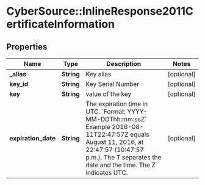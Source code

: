 # CyberSource::InlineResponse2011CertificateInformation

## Properties
Name | Type | Description | Notes
------------ | ------------- | ------------- | -------------
**_alias** | **String** | Key alias | [optional] 
**key_id** | **String** | Key Serial Number  | [optional] 
**key** | **String** | value of the key  | [optional] 
**expiration_date** | **String** | The expiration time in UTC. &#x60;Format: YYYY-MM-DDThh:mm:ssZ&#x60;  Example 2016-08-11T22:47:57Z equals August 11, 2016, at 22:47:57 (10:47:57 p.m.). The T separates the date and the time. The Z indicates UTC.  | [optional] 


